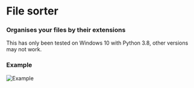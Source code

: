 # File sorter
### Organises your files by their extensions
This has only been tested on Windows 10 with Python 3.8, other versions may not work.

### Example
![Example](https://i.gyazo.com/e59d754ad15bdc4749bb7cf5a8b51948.png)
